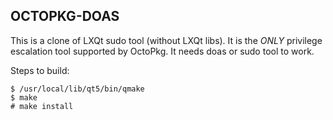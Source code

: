 ## OCTOPKG-DOAS

This is a clone of LXQt sudo tool (without LXQt libs). It is the *ONLY* privilege escalation tool supported by OctoPkg.
It needs doas or sudo tool to work.

Steps to build:

```
$ /usr/local/lib/qt5/bin/qmake
$ make
# make install
```
